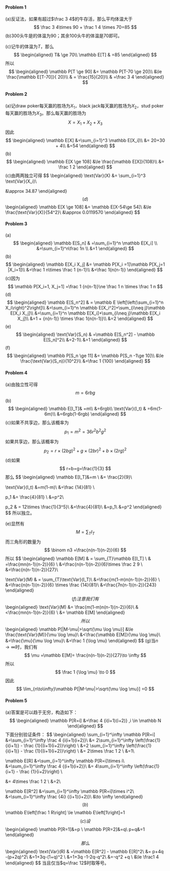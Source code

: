 #### Problem 1

(a)反证法，如果有超过$\frac 3 4$的牛存活，那么平均体温大于
$$
\frac 3 4\times 90 + \frac 1 4 \times 70=85
$$
(b)$300$头牛是的体温为$90$；其余$100$头牛的体温是$70$即可。

(c)记牛的体温为$T$，那么
$$
\begin{aligned}
T& \ge 70\\
\mathbb E[T] & =85
\end{aligned}
$$
所以
$$
\begin{aligned}
\mathbb P[T \ge 90]
&= \mathbb P[T-70 \ge 20]\\
&\le  \frac{\mathbb E[T-70]}{ 20}\\
& = \frac{15}{20}\\
& =\frac 3 4
\end{aligned}
$$



#### Problem 2

(a)记draw poker每天赢的胜场为$X_1$，black jack每天赢的胜场为$X_2$，stud poker每天赢的胜场为$X_3$。那么每天赢的胜场为
$$
X=X_1+X_2+X_3
$$
因此
$$
\begin{aligned}
\mathbb E[X]
&=\sum_{i=1}^3 \mathbb E[X_i]\\
&= 20+30 + 4\\
&=54
\end{aligned}
$$
(b)
$$
\begin{aligned}
\mathbb E[X \ge 108] 
&\le \frac{\mathbb E[X]}{108}\\
&= \frac 1 2
\end{aligned}
$$
(c)由两两独立可得
$$
\begin{aligned}
\text{Var}(X)
&= \sum_{i=1}^3 \text{Var}(X_i)\\

&\approx 34.87
\end{aligned}
$$
(d)
$$
\begin{aligned}
\mathbb E[X \ge 108] 
&= \mathbb E[X-54\ge 54]\\
&\le \frac{\text{Var}(X)}{54^2}\\
&\approx 0.0119570
\end{aligned}
$$



#### Problem 3

(a)
$$
\begin{aligned}
\mathbb E[S_n]
& =\sum_{i=1}^n \mathbb E[X_i] \\
&=\sum_{i=1}^n\frac 1n \\
&=1
\end{aligned}
$$
(b)
$$
\begin{aligned}
\mathbb E[X_i X_j]
&= \mathbb P[X_i =1]\mathbb P[X_j=1 |X_i=1]\\
&=\frac 1 n\times \frac 1 {n-1}\\
&=\frac 1{n(n-1)}
\end{aligned}
$$
(c)因为
$$
\mathbb P[X_i=1, X_j=1]
=\frac 1 {n(n-1)}\ne \frac 1 n \times \frac 1 n
$$
(d)
$$
\begin{aligned}
\mathbb E[S_n^2]
& = \mathbb E 
\left[\left(\sum_{i=1}^n X_i\right)^2\right]\\
&=\sum_{i=1}^n \mathbb E[X_i^2]+\sum_{i\neq j}\mathbb E[X_i X_j]\\
&=\sum_{i=1}^n \mathbb E[X_i]+\sum_{i\neq j}\mathbb E[X_i X_j]\\
&=1 + {n(n-1)} \times  \frac 1{n(n-1)}\\
&=2
\end{aligned}
$$
(e)
$$
\begin{aligned}
\text{Var}(S_n)
& =\mathbb E[S_n^2] - \mathbb E[S_n]^2\\
&=2-1\\
&=1
\end{aligned}
$$
(f)
$$
\begin{aligned}
\mathbb P[S_n \ge 11]
&= \mathbb P[S_n -1\ge 10]\\
&\le \frac{\text{Var}(S_n)}{10^2}\\
&=\frac 1 {100}
\end{aligned}
$$





#### Problem 4

(a)由独立性可得
$$
m =6rbg
$$
(b)
$$
\begin{aligned}
\mathbb E[I_T]& =m\\
&=6rgb\\
\text{Var}(I_t) & =6m(1-6m)\\
&=6rgb(1-6rgb)
\end{aligned}
$$
(c)如果不共享边，那么该概率为
$$
p_1 = m^2 =36r^2b^2g^2
$$
如果共享边，那么该概率为
$$
p_2= r\times(2bg)^2 +g\times(2br)^2 +b\times(2rg)^2
$$
(d)如果
$$
r=b=g=\frac{1}{3}
$$
那么
$$
\begin{aligned}
\mathbb E[I_T]&=m \\
&= \frac{2}{9}\\

\text{Var}(I_t) 
&=m(1-m)\\
&=\frac {14}{81} \\

p_1 &= \frac{4}{81} \\
&=p^2\\

p_2 & = 12\times \frac{1}{3^5}\\
&=\frac{4}{81}\\
&=p_1\\
&=p^2
\end{aligned}
$$
所以独立。

(e)显然有
$$
M=\sum_{T} I_T
$$
而三角形的数量为
$$
\binom n3 =\frac{n(n-1)(n-2)}{6}
$$
所以
$$
\begin{aligned}
\mathbb E[M]
& = \sum_{T}\mathbb E[I_T]  \\
& =\frac{mn(n-1)(n-2)}{6}  \\
&=\frac{n(n-1)(n-2)}{6}\times \frac 2 9 \\
&=\frac{n(n-1)(n-2)}{27}\\

\text{Var}(M) & = \sum_{T}\text{Var}(I_T)\\
&=\frac{m(1-m)n(n-1)(n-2)}{6} \\
&=\frac{n(n-1)(n-2)}{6} \times \frac {14}{81}\\
&=\frac{7n(n-1)(n-2)}{243}
\end{aligned}
$$
(f)注意我们有
$$
\begin{aligned}
\text{Var}(M)
&= \frac{m(1-m)n(n-1)(n-2)}{6}\\
&<\frac{mn(n-1)(n-2)}{6}  \\
&= \mathbb E[M]
\end{aligned}
$$
所以
$$
\begin{aligned}
\mathbb P[|M-\mu|>\sqrt{\mu \log \mu}]
&\le \frac{\text{Var}(M)}{\mu \log \mu}\\
&<\frac{\mathbb E[M]}{\mu \log \mu}\\
&=\frac{\mu}{\mu \log \mu}\\
&=\frac 1 {\log \mu}
\end{aligned}
$$
(g)当$n\to\infty​$时，我们有
$$
\mu =\mathbb E[M]= \frac{n(n-1)(n-2)}{27}\to \infty
$$
所以
$$
\frac 1 {\log \mu} \to 0
$$
因此
$$
\lim_{n\to\infty}\mathbb P[|M-\mu|>\sqrt{\mu \log \mu}]  =0
$$



#### Problem 5

(a)答案是可以趋于无穷，构造如下：
$$
\begin{aligned}
\mathbb P[R=i] &=\frac 4 {i(i+1)(i+2)} ,i \in \mathbb N
\end{aligned}
$$
下面分别验证条件：
$$
\begin{aligned}
\sum_{i=1}^\infty \mathbb P[R=i] &=\sum_{i=1}^\infty \frac 4 {i(i+1)(i+2)}\\
&= 2\sum_{i=1}^\infty \left(\frac{1}{i(i+1)} - \frac {1}{(i+1)(i+2)}\right) \\
&=2 \sum_{i=1}^\infty \left(\frac{1}{i(i+1)} - \frac {1}{(i+1)(i+2)}\right) \\
&= 2\times \frac 1 2 \\
&=1\\

\mathbb E[R]
&=\sum_{i=1}^\infty \mathbb P[R=i]\times  i\\
&=\sum_{i=1}^\infty \frac 4 {(i+1)(i+2)}\\
&= 4\sum_{i=1}^\infty \left(\frac{1}{i+1} - \frac {1}{i+2}\right) \\

&= 4\times \frac 1 2 \\
&=2\\

\mathbb E[R^2]
&=\sum_{i=1}^\infty \mathbb P[R=i]\times  i^2\\
&=\sum_{i=1}^\infty \frac {4i} {(i+1)(i+2)}\\
&\to \infty
\end{aligned}
$$
(b)
$$
\mathbb E\left[\frac 1 R\right]
\le \mathbb E\left[1\right]=1
$$
(c)设
$$
\begin{aligned}
\mathbb P[R=1]&=p \\
\mathbb P[R=2]&=q\\
p+q&=1
\end{aligned}
$$
那么
$$
\begin{aligned}
\text{Var}(R)
& =\mathbb E[R^2] - \mathbb E[R]^2\\
&= p+4q -(p+2q)^2\\
&=1+3q-(1+q)^2 \\
&=1+3q -1-2q-q^2\\
&=-q^2 +q \\
&\le \frac1 4
\end{aligned}
$$
当且仅当$q=\frac 12$时取等号。


